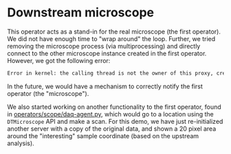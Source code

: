 # Downstream microscope

This operator acts as a stand-in for the real microscope (the first operator). We did not have enough time to "wrap around" the loop. Further, we tried removing the microscope process (via multiprocessing) and directly connect to the other microscope instance created in the first operator. However, we got the following error:

```sh
Error in kernel: the calling thread is not the owner of this proxy, create a new proxy in this thread or transfer ownership.
```

In the future, we would have a mechanism to correctly notify the first operator (the "microscope").

We also started working on another functionality to the first operator, found in [operators/scope/daq-agent.py](../operators/scope/daq-agent.py), which would go to a location using the `DTMicroscope` API and make a scan. For this demo, we have just re-initialized another server with a copy of the original data, and shown a 20 pixel area around the "interesting" sample coordinate (based on the upstream analysis).
